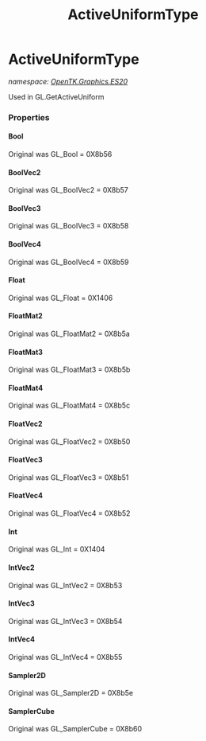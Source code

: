 ﻿---
title: ActiveUniformType
---

# ActiveUniformType
_namespace: [OpenTK.Graphics.ES20](N-OpenTK.Graphics.ES20.html)_

Used in GL.GetActiveUniform



### Properties

#### Bool
Original was GL_Bool = 0X8b56
#### BoolVec2
Original was GL_BoolVec2 = 0X8b57
#### BoolVec3
Original was GL_BoolVec3 = 0X8b58
#### BoolVec4
Original was GL_BoolVec4 = 0X8b59
#### Float
Original was GL_Float = 0X1406
#### FloatMat2
Original was GL_FloatMat2 = 0X8b5a
#### FloatMat3
Original was GL_FloatMat3 = 0X8b5b
#### FloatMat4
Original was GL_FloatMat4 = 0X8b5c
#### FloatVec2
Original was GL_FloatVec2 = 0X8b50
#### FloatVec3
Original was GL_FloatVec3 = 0X8b51
#### FloatVec4
Original was GL_FloatVec4 = 0X8b52
#### Int
Original was GL_Int = 0X1404
#### IntVec2
Original was GL_IntVec2 = 0X8b53
#### IntVec3
Original was GL_IntVec3 = 0X8b54
#### IntVec4
Original was GL_IntVec4 = 0X8b55
#### Sampler2D
Original was GL_Sampler2D = 0X8b5e
#### SamplerCube
Original was GL_SamplerCube = 0X8b60


